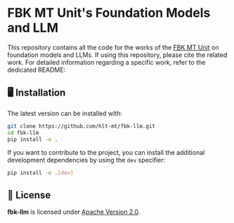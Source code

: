 # FBK MT Unit's Foundation Models and LLM

This repository contains all the code for the works of the [FBK MT Unit](https://mt.fbk.eu)
on foundation models and LLMs. 
If using this repository, please cite the related work.
For detailed information regarding a specific work, refer to the dedicated README:



## 🖥 Installation

The latest version can be installed with:
```bash
git clone https://github.com/hlt-mt/fbk-llm.git
cd fbk-llm
pip install -e .
```

If you want to contribute to the project, you can install
the additional development dependencies by using the `dev` specifier:

```bash
pip install -e .[dev]
```

## 📃 License
**fbk-llm** is licensed under [Apache Version 2.0](LICENSE). 
